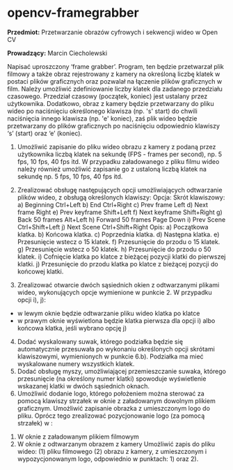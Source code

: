 # opencv-framegrabber
  <b>Przedmiot:</b> Przetwarzanie obrazów cyfrowych i sekwencji wideo w Open CV
  
  <b>Prowadzący:</b> Marcin Ciecholewski
  
  Napisać uproszczony ‘frame grabber’. Program, ten będzie przetwarzał plik filmowy a także obraz
rejestrowany z kamery na określoną liczbę klatek w postaci plików graficznych oraz pozwalał na łączenie
plików graficznych w film. Należy umożliwić zdefiniowanie liczby klatek dla zadanego przedziału
czasowego. Przedział czasowy (początek, koniec) jest ustalany przez użytkownika. Dodatkowo, obraz z
kamery będzie przetwarzany do pliku wideo po naciśnięciu określonego klawisza (np. 's' start) do chwili
naciśnięcia innego klawisza (np. 'e' koniec), zaś plik wideo będzie przetwarzany do plików graficznych po
naciśnięciu odpowiednio klawiszy ‘s’ (start) oraz ‘e’ (koniec).

1. Umożliwić zapisanie do pliku wideo obrazu z kamery z podaną przez użytkownika liczbą klatek na
sekundę (FPS - frames per second), np. 5 fps, 10 fps, 40 fps itd. W przypadku załadowanego z pliku
filmu wideo należy również umożliwić zapisanie go z ustaloną liczbą klatek na sekundę np. 5 fps, 10
fps, 40 fps itd.
2. Zrealizować obsługę następujących opcji umożliwiających odtwarzanie plików wideo, z obsługą
określonych klawiszy:
Opcja: Skrót klawiszowy:
a) Beginning Ctrl+Left
b) End Ctrl+Right
c) Prev frame Left
d) Next frame Right
e) Prev keyframe Shift+Left
f) Next keyframe Shift+Right
g) Back 50 frames Alt+Left
h) Forward 50 frames Page Down
i) Prev Scene Ctrl+Shift+Left
j) Next Scene Ctrl+Shift+Right
Opis:
a) Początkowa klatka.
b) Końcowa klatka.
c) Poprzednia klatka.
d) Następna klatka.
e) Przesunięcie wstecz o 15 klatek.
f) Przesunięcie do przodu o 15 klatek.
g) Przesunięcie wstecz o 50 klatek.
h) Przesunięcie do przodu o 50 klatek.
i) Cofnięcie klatka po klatce z bieżącej pozycji klatki do pierwszej klatki.
j) Przesunięcie do przodu klatka po klatce z bieżącej pozycji do końcowej klatki.

3. Zrealizować otwarcie dwóch sąsiednich okien z odtwarzanymi plikami wideo, wykonujących opcje
wymienione w punkcie 2. W przypadku opcji i), j):

- w lewym oknie będzie odtwarzanie pliku wideo klatka po klatce
- w prawym oknie wyświetlona będzie klatka pierwsza dla opcji i) albo końcowa klatka, jeśli wybrano opcję j)
4. Dodać wyskalowany suwak, którego podziałka będzie się automatycznie przesuwała po wykonaniu
określonych opcji skrótami klawiszowymi, wymienionych w punkcie 6.b). Podziałka ma mieć wyskalowane
numery wszystkich klatek.
5. Dodać obsługę myszy, umożliwiającej przemieszczanie suwaka, którego przesunięcie (na określony numer
klatki) spowoduje wyświetlenie wskazanej klatki w dwóch sąsiednich oknach.
6. Umożliwić dodanie logo, którego położeniem można sterować za pomocą klawiszy strzałek w oknie z
załadowanym dowolnym plikiem graficznym. Umożliwić zapisanie obrazka z umieszczonym logo do pliku.
Oprócz tego zrealizować pozycjonowanie logo (za pomocą strzałek) w :
1) W oknie z załadowanym plikiem filmowym
2) W oknie z odtwarzanym obrazem z kamery
Umożliwić zapis do pliku wideo: (1) pliku filmowego (2) obrazu z kamery, z umieszczonym i
wypozycjonowanym logo, odpowiednio w punktach: 1) oraz 2).
